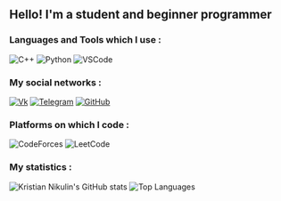 <!--![Header](https://github.com/KristianNikulin/kristiannikulin/blob/main/assets/header.png)-->

## Hello! I'm a student and beginner programmer

### Languages and Tools which I use :
![C++](https://img.shields.io/badge/-C++-000000?style=for-the-badge&logo=C%2b%2b&logoColor=6296CC)
![Python](https://img.shields.io/badge/-Python-000000?style=for-the-badge&logo=Python&logoColor=yellow)
![VSCode](https://img.shields.io/badge/-vscode-000000?style=for-the-badge&logo=visual-studio-code&logoColor=blue)

### My social networks :
[![Vk](https://img.shields.io/badge/-VK-000000?style=for-the-badge&logo=vk&logoColor=0077ff)](https://vk.com/kristiannikulin)
[![Telegram](https://img.shields.io/badge/-Telegram-000000?style=for-the-badge&logo=Telegram)](https://t.me/kristiannikulin)
[![GitHub](https://img.shields.io/badge/-GitHub-000000?style=for-the-badge&logo=GitHub)](https://github.com/KristianNikulin)

### Platforms on which I code :
![CodeForces](https://img.shields.io/badge/-CodeForces-000000?style=for-the-badge&logo=CodeForces&logoColor=dd1200)
![LeetCode](https://img.shields.io/badge/-LeetCode-000000?style=for-the-badge&logo=LeetCode)

### My statistics :
![Kristian Nikulin's GitHub stats](https://github-readme-stats.vercel.app/api?username=kristiannikulin&hide=prs&theme=tokyonight&show_icons=true)
![Top Languages](https://github-readme-stats.vercel.app/api/top-langs/?username=kristiannikulin&layout=compact&theme=tokyonight)
